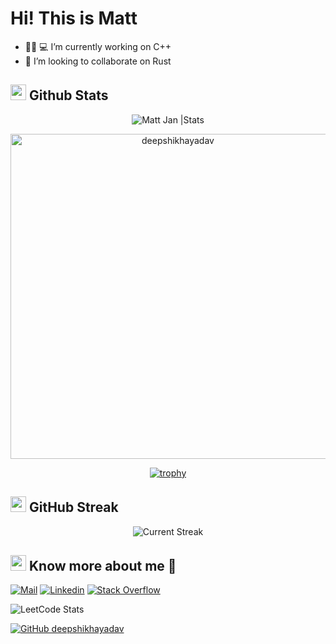 
# Hi! This is Matt

- 👩🏻‍ 💻 I’m currently working on C++
- 👯 I’m looking to collaborate on Rust

## <img src="https://th.bing.com/th/id/R.011db7f1e14cdcefd5ed8b056f70d038?rik=NHHx7PD%2bLTi5YA&riu=http%3a%2f%2fui.trinine.net%2fwp%2fwp-content%2fuploads%2f2016%2f06%2f20160602_GraphAnimeIcon.gif&ehk=TXXGvgTPI6i%2f5xQe%2fW3mnT36hQPfIBwZcQsaKAlJWhs%3d&risl=&pid=ImgRaw&r=0" width="25"> <b>Github Stats</b>

 <div align="center">
<img src="https://github-readme-stats.vercel.app/api?username=zoo868e&count_private=true&show_icons=true&theme=highcontrast&include_all_commits=true" alt="Matt Jan |Stats" />
   
   <a href="https://github.com/zoo868e"><img src="https://github-profile-summary-cards.vercel.app/api/cards/profile-details?username=zoo868e&theme=dracula&hide_border=true"  width="520" alt="deepshikhayadav"/></a>
  
[![trophy](https://github-profile-trophy.vercel.app/?username=zoo868e)](https://github.com/zoo868e/github-profile-trophy)
 
  </div>


## <img src="https://media.giphy.com/media/Mp5uJLEE9Ompq/giphy.gif" width="25"> <b>GitHub Streak</b>

<p align="center"> <img alt="Current Streak" src="https://github-readme-streak-stats.herokuapp.com/?user=zoo868e&theme=dark" /> </p>
  
## <img src="https://media.tenor.com/images/7e96d994f29b388f63f7aa77ff2bea78/tenor.gif" width="25"> <b> Know more about me 👋</b>
  
[![Mail](https://img.shields.io/badge/-Say%20Hi!-black?style=for-the-badge&logo=gmail)](mailto:zoo868e@gmail.com)
[![Linkedin](https://img.shields.io/badge/-LinkedIn-black?style=for-the-badge&logo=Linkedin)](https://www.linkedin.com/in/jingping-jan)
[![Stack Overflow](https://img.shields.io/badge/-StackOverflow-black?style=for-the-badge&logo=StackOverflow)]([https://stackoverflow.com/users/12636730/deepshikha-yadav](https://stackoverflow.com/users/19577078/jingping-jan)?tab=topactivity)

![LeetCode Stats](https://leetcard.jacoblin.cool/zoo868e?theme=unicorn&font=Ubuntu&ext=heatmap)



[![GitHub deepshikhayadav](https://img.shields.io/github/followers/zoo868e?label=follow&style=social&logoColor=black)](https://github.com/zoo868e)
